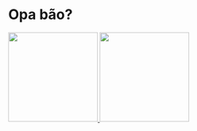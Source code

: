 <h1>Opa bão?</h1>

<div>
  <a href="https://spikeystudio.com">
  <img height="180em" src="https://github-readme-stats.vercel.app/api?username=DRTFTv&show_icons=true&theme=dracula&include_all_commits=true&count_private=true"/>
  <img height="180em" src="https://github-readme-stats.vercel.app/api/top-langs/?username=DRTFTv&layout=compact&langs_count=7&theme=dracula"/>
</div>
  
